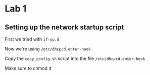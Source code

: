 # Lab 1

## Setting up the network startup script
First we tried with `if-up.d`

Now we're using `/etc/dhcpcd.enter-hook`

Copy the `copy_config.sh` script into the file ``/etc/dhcpcd.enter-hook``

Make sure to chmod it

